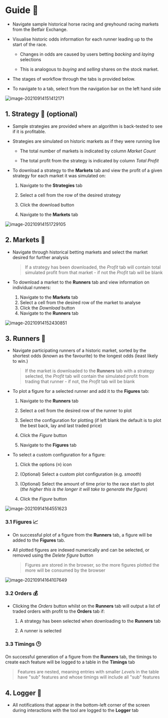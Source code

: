 # Guide 📔

- Navigate sample historical horse racing and greyhound racing markets from the Betfair Exchange.

- Visualise historic odds information for each runner leading up to the start of the race. 
  - Changes in odds are caused by users betting *backing* and *laying* selections
  
  - This is analogous to *buying* and *selling* shares on the stock market.

- The stages of workflow through the tabs is provided below. 

- To navigate to a tab, select from the navigation bar on the left hand side

![image-20210914151412171](https://i.loli.net/2021/09/14/FmqpkKnzDu358hI.png)

## 1. Strategy 🎯 (optional)

- Sample strategies are provided where an algorithm is back-tested to see if it is profitable.

- Strategies are simulated on historic markets as if they were running live
  - The total number of markets is indicated by column *Market Count* 
  
  - The total profit from the strategy is indicated by column *Total Profit*

- To download a strategy to the **Markets** tab and view the profit of a given strategy for each market it was simulated on: 

  1. Navigate to the **Strategies** tab
  
  2. Select a cell from the row of the desired strategy

  3. Click the download button

  4. Navigate to the **Markets** tab

![image-20210914151729105](https://i.loli.net/2021/09/14/eX6QoskPNOcYEMx.png)

## 2. Markets 🛒

- Navigate through historical betting markets and select the market desired for further analysis

  > If a strategy has been downloaded, the *Profit* tab will contain total simulated profit from that market - if not the *Profit* tab will be blank

- To download a market to the **Runners** tab and view information on individual runners:

  1. Navigate to the **Markets** tab
  2. Select a cell from the desired row of the market to analyse
  3. Click the *Download* button
  4. Navigate to the **Runners** tab

![image-20210914152430851](https://i.loli.net/2021/09/14/59y6EcMKdnaXWge.png)

## 3. Runners 🏃

- Navigate participating runners of a historic market, sorted by the shortest odds (known as the favourite) to the longest odds (least likely to win.)

  > If the market is downloaded to the **Runners** tab with a strategy selected, the *Profit* tab will contain the simulated profit from trading that runner - if not, the *Profit* tab will be blank

- To plot a figure for a selected runner and add it to the **Figures** tab:

  1. Navigate to the **Runners** tab
  
  2. Select a cell from the desired row of the runner to plot
  
  3. Select the configuration for plotting (if left blank the default is to plot the best back, lay and last traded price)
  
  4. Click the *Figure* button

  5. Navigate to the **Figures** tab

- To select a custom configuration for a figure:

  1. Click the options (**≡**) icon
  
  2. (Optional) Select a custom plot configuration (e.g. *smooth*)
  
  3. (Optional) Select the amount of time prior to the race start to plot (*the higher this is the longer it will take to generate the figure*)
  
  4. Click the *Figure* button

![image-20210914164551623](https://i.loli.net/2021/09/14/QjFL97pkVAIEsMH.png)

### 3.1 Figures 📈

- On successful plot of a figure from the **Runners** tab, a figure will be added to the **Figures** tab.

- All plotted figures are indexed numerically and can be selected, or removed using the *Delete figure* button

  > Figures are stored in the browser, so the more figures plotted the more will be consumed by the browser

![image-20210914164107649](https://i.loli.net/2021/09/14/LQjpVNIxzFUMylb.png)

### 3.2 Orders 💰

- Clicking the *Orders* button whilst on the **Runners** tab will output a list of traded orders with profit to the **Orders** tab if:

  1. A strategy has been selected when downloading to the **Runners** tab

  2. A runner is selected


### 3.3 Timings 🕒

On successful generation of a figure from the **Runners** tab, the timings to create each feature will be logged to 
a table in the **Timings** tab

  > Features are nested, meaning entries with smaller *Level*s in the table have "sub" features and whose timings will include all "sub" features

## 4. Logger 📝

- All notifications that appear in the bottom-left corner of the screen during interactions with the tool are logged to the **Logger** tab

 